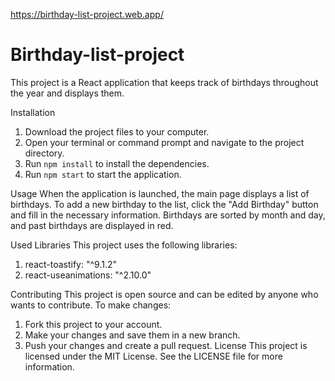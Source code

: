 https://birthday-list-project.web.app/

# Birthday-list-project

This project is a React application that keeps track of birthdays throughout the year and displays them.

Installation
1. Download the project files to your computer.
2. Open your terminal or command prompt and navigate to the project directory.
3. Run `npm install` to install the dependencies.
4. Run `npm start` to start the application.

Usage
When the application is launched, the main page displays a list of birthdays. To add a new birthday to the list, click the "Add Birthday" button and fill in the necessary information. Birthdays are sorted by month and day, and past birthdays are displayed in red.

Used Libraries
This project uses the following libraries:

1. react-toastify: "^9.1.2"
2. react-useanimations: "^2.10.0"

Contributing
This project is open source and can be edited by anyone who wants to contribute. To make changes:

1. Fork this project to your account.
3. Make your changes and save them in a new branch.
4. Push your changes and create a pull request.
License
This project is licensed under the MIT License. See the LICENSE file for more information.
